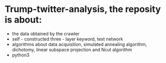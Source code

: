 # Trump-twitter-analysis, the reposity is about:
- the data obtained by the crawler
- self - constructed three - layer keyword, text network
- algorithms about data acquisition, simulated annealing algorithm, dichotomy, linear subspace projection and Ncut algorithm
- python3
